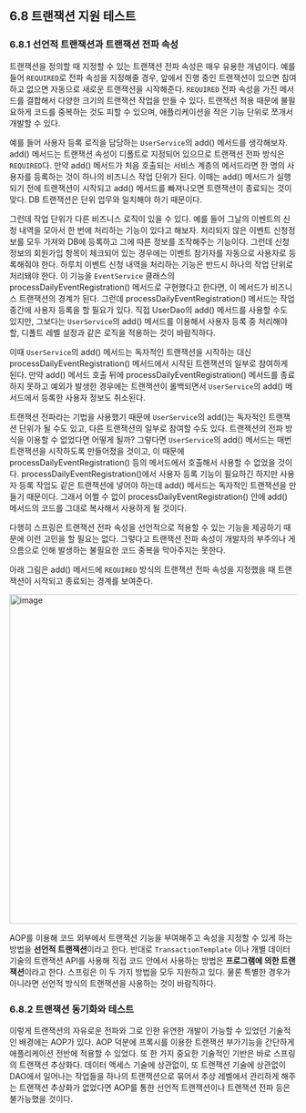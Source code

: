 ## 6.8 트랜잭션 지원 테스트

### 6.8.1 선언적 트랜잭션과 트랜잭션 전파 속성

트랜잭션을 정의할 때 지정할 수 있는 트랜잭션 전파 속성은 매우 유용한 개념이다. 예를 들어 `REQUIRED`로 전파 속성을 지정해줄 경우, 앞에서 진행 중인 트랜잭션이 있으면 참여하고 없으면 자동으로 새로운 트랜잭션을 시작해준다. `REQUIRED` 전파 속성을 가진 메서드를 결합해서 다양한 크기의 트랜잭션 작업을 만들 수 있다. 트랜잭션 적용 때문에 불필요하게 코드를 중복하는 것도 피할 수 있으며, 애플리케이션을 작은 기능 단위로 쪼개서 개발할 수 있다.

예를 들어 사용자 등록 로직을 담당하는 `UserService`의 add() 메서드를 생각해보자. add() 메서드는 트랜잭션 속성이 디폴트로 지정되어 있으므로 트랜잭션 전파 방식은 `REQUIRED`다. 만약 add() 메서드가 처음 호출되는 서비스 계층의 메서드라면 한 명의 사용자를 등록하는 것이 하나의 비즈니스 작업 단위가 된다. 이때는 add() 메서드가 실행되기 전에 트랜잭션이 시작되고 add() 메서드를 빠져나오면 트랜잭션이 종료되는 것이 맞다. DB 트랜잭션은 단위 업무와 일치해야 하기 때문이다.

그런데 작업 단위가 다른 비즈니스 로직이 있을 수 있다. 예를 들어 그날의 이벤트의 신청 내역을 모아서 한 번에 처리하는 기능이 있다고 해보자. 처리되지 않은 이벤트 신청정보를 모두 가져와 DB에 등록하고 그에 따른 정보를 조작해주는 기능이다. 그런데 신청정보의 회원가입 항목이 체크되어 있는 경우에는 이벤트 참가자를 자동으로 사용자로 등록해줘야 한다. 하루치 이벤트 신청 내역을 처리하는 기능은 반드시 하나의 작업 단위로 처리돼야 한다. 이 기능을 `EventService` 클래스의 processDailyEventRegistration() 메서드로 구현했다고 한다면, 이 메서드가 비즈니스 트랜잭션의 경계가 된다. 그런데 processDailyEventRegistration() 메서드는 작업 중간에 사용자 등록을 할 필요가 있다. 직접 UserDao의 add() 메서드를 사용할 수도 있지만, 그보다는 `UserService`의 add() 메서드를 이용해서 사용자 등록 중 처리해야 할, 디폴트 레벨 설정과 같은 로직을 적용하는 것이 바람직하다.

이때 `UserService`의 add() 메서드는 독자적인 트랜잭션을 시작하는 대신 processDailyEventRegistration() 메서드에서 시작된 트랜잭션의 일부로 참여하게 된다. 만약 add() 메서드 호출 뒤에 processDailyEventRegistration() 메서드를 종료하지 못하고 예외가 발생한 경우에는 트랜잭션이 롤백되면서 `UserService`의 add() 메서드에서 등록한 사용자 정보도 취소된다.

트랜잭션 전파라는 기법을 사용했기 때문에 `UserService`의 add()는 독자적인 트랜잭션 단위가 될 수도 있고, 다른 트랜잭션의 일부로 참여할 수도 있다. 트랜잭션의 전파 방식을 이용할 수 없었다면 어떻게 될까? 그렇다면 `UserService`의 add() 메서드는 매번 트랜잭션을 시작하도록 만들어졌을 것이고, 이 때문에 processDailyEventRegistration() 등의 메서드에서 호출해서 사용할 수 없었을 것이다. processDailyEventRegistration()에서 사용자 등록 기능이 필요하긴 하지만 사용자 등록 작업도 같은 트랜잭션에 넣어야 하는데 add() 메서드는 독자적인 트랜잭션을 만들기 때문이다. 그래서 어쩔 수 없이 processDailyEventRegistration() 안에 add() 메서드의 코드를 그대로 복사해서 사용하게 될 것이다.

다행히 스프링은 트랜잭션 전파 속성을 선언적으로 적용할 수 있는 기능을 제공하기 때문에 이런 고민을 할 필요는 없다. 그렇다고 트랜잭션 전파 속성이 개발자의 부주의나 게으름으로 인해 발생하는 불필요한 코드 중복을 막아주지는 못한다.

아래 그림은 add() 메서드에 `REQUIRED` 방식의 트랜잭션 전파 속성을 지정했을 때 트랜잭션이 시작되고 종료되는 경계를 보여준다.

<img width="579" alt="image" src="https://github.com/user-attachments/assets/a62d46ba-75f9-4345-b335-fdfb658baa9a">

AOP를 이용해 코드 외부에서 트랜잭션 기능을 부여해주고 속성을 지정할 수 있게 하는 방법을 **선언적 트랜잭션**이라고 한다. 반대로 `TransactionTemplate` 이나 개별 데이터 기술의 트랜잭션 API를 사용해 직접 코드 안에서 사용하는 방법은 **프로그램에 의한 트랜잭션**이라고 한다. 스프링은 이 두 가지 방법을 모두 지원하고 있다. 물론 특별한 경우가 아니라면 선언적 방식의 트랜잭션을 사용하는 것이 바람직하다.

### 6.8.2 트랜잭션 동기화와 테스트

이렇게 트랜잭션의 자유로운 전파와 그로 인한 유연한 개발이 가능할 수 있었던 기술적인 배경에는 AOP가 있다. AOP 덕분에 프록시를 이용한 트랜잭션 부가기능을 간단하게 애플리케이션 전반에 적용할 수 있었다. 또 한 가지 중요한 기술적인 기반은 바로 스프링의 트랜잭션 추상화다. 데이터 액세스 기술에 상관없이, 또 트랜잭션 기술에 상관없이 DAO에서 일어나는 작업들을 하나의 트랜잭션으로 묶어서 추상 레벨에서 관리하게 해주는 트랜잭션 추상화가 없었다면 AOP를 통한 선언적 트랜잭션이나 트랜잭션 전파 등은 불가능했을 것이다.

